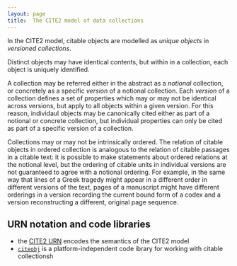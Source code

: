 ```yaml
---
layout: page
title:  The CITE2 model of data collections
---
```



In the CITE2 model, citable objects are modelled as *unique objects* in *versioned collections*.

Distinct objects may have identical contents, but within in a collection, each object is uniquely identified.

A collection may be referred either in the abstract as a *notional* collection, or concretely as a specific *version* of a notional collection.  Each *version* of a collection defines a set of properties which may or may not be identical across versions, but apply to all objects within a given version.  For this reason, individaul objects may be canonically cited either as part of a notional or concrete collection, but individual properties can only be cited as part of a specific version of a collection.

Collections may or may not be intrinsically ordered.  The relation of citable objects in ordered collection is analogous to the relation of citable passages in a citable text: it is possible to make statements about ordered relations at the notional level, but the ordering of citable units in individual versions are not guaranteed to agree with a notional ordering.  For example, in the same way that lines of a Greek tragedy might appear in a different order in different versions of the text, pages of a manuscript might have different orderings in a version recording the current bound form of a codex and a version reconstructing a different, original page sequence.


## URN notation and code libraries

-   the [CITE2 URN](../cite2urn) encodes the semantics of the CITE2 model
-   [`citeobj`](../citeobj) is a platform-independent code ibrary for working with citable collectionsh
